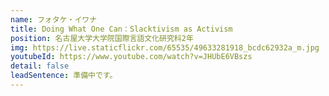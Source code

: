 ```yaml
---
name: フォタケ・イワナ
title: Doing What One Can：Slacktivism as Activism
position: 名古屋大学大学院国際言語文化研究科2年
img: https://live.staticflickr.com/65535/49633281918_bcdc62932a_m.jpg
youtubeId: https://www.youtube.com/watch?v=JHUbE6VBszs
detail: false
leadSentence: 準備中です。
---
```

